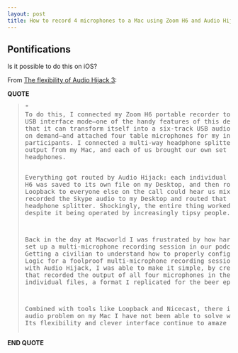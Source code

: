 ```yaml
---
layout: post
title: How to record 4 microphones to a Mac using Zoom H6 and Audio Hijack. What's the equivalent in iOS?
---
```


## Pontifications

Is it possible to do this on iOS?

From [The flexibility of Audio Hijack 3](https://sixcolors.com/post/2017/02/audio-hijack-3-flexibility/):<br/>

**QUOTE**

<blockquote>
<pre>
"
To do this, I connected my Zoom H6 portable recorder to my Mac in
USB interface mode—one of the handy features of this device is
that it can transform itself into a six-track USB audio interface
on demand—and attached four table microphones for my in-person
participants. I connected a multi-way headphone splitter to the
output from my Mac, and each of us brought our own set of
headphones.

Everything got routed by Audio Hijack: each individual track from
the H6 was saved to its own file on my Desktop, and then routed
to Skype via Loopback to everyone else on the call could hear us
mixed together. I recorded the Skype audio to my Desktop and
routed that out to the headphone splitter. Shockingly, the entire
thing worked flawlessly, despite it being operated by
increasingly tipsy people.

Back in the day at Macworld I was frustrated by how hard it was
to set up a multi-microphone recording session in our podcast
studio. Getting a civilian to understand how to properly
configure GarageBand or Logic for a foolproof multi-microphone
recording session? Forget it. But with Audio Hijack, I was able
to make it simple, by creating a Session that recorded the output
of all four microphones in the studio to individual files, a
format I replicated for the beer episode.

Combined with tools like Loopback and Nicecast, there is not a
single audio problem on my Mac I have not been able to solve with
Audio Hijack. Its flexibility and clever interface continue to
amaze me."
</pre>

</blockquote>

**END QUOTE**